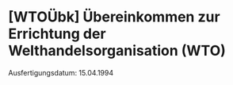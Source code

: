# [WTOÜbk] Übereinkommen zur Errichtung der Welthandelsorganisation (WTO)

Ausfertigungsdatum: 15.04.1994

 